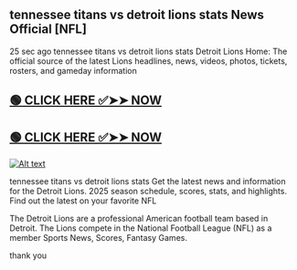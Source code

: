 ## tennessee titans vs detroit lions stats News Official [NFL]

25 sec ago tennessee titans vs detroit lions stats Detroit Lions Home: The official source of the latest Lions headlines, news, videos, photos, tickets, rosters, and gameday information

## [🟢 CLICK HERE ✅➤➤ NOW](http://download.freeplayer.one?title=tennessee_titans_vs_detroit_lions_stats&ref=NFL)
## [🟢 CLICK HERE ✅➤➤ NOW](http://download.freeplayer.one?title=tennessee_titans_vs_detroit_lions_stats&ref=NFL)

[![Alt text](https://blogger.googleusercontent.com/img/b/R29vZ2xl/AVvXsEgT0eQIIFSshg0lfzI2bQ6RxqDlBwhuzQ5378wPGR7Cxs4zW9hfCwoXgU4PUHXjWCbWGd6g4vz4wYWtSDdwDM1ZAygDZa626m5EYqwpuUGcHKfSzSPqZLrxUBBkuAL0_iBvJEhqQA5T2Q5q/s640/playernew+%25281%2529.gif)](http://download.freeplayer.one?title=tennessee_titans_vs_detroit_lions_stats&ref=NFL)

tennessee titans vs detroit lions stats Get the latest news and information for the Detroit Lions. 2025 season schedule, scores, stats, and highlights. Find out the latest on your favorite NFL

The Detroit Lions are a professional American football team based in Detroit. The Lions compete in the National Football League (NFL) as a member
Sports News, Scores, Fantasy Games.



thank you